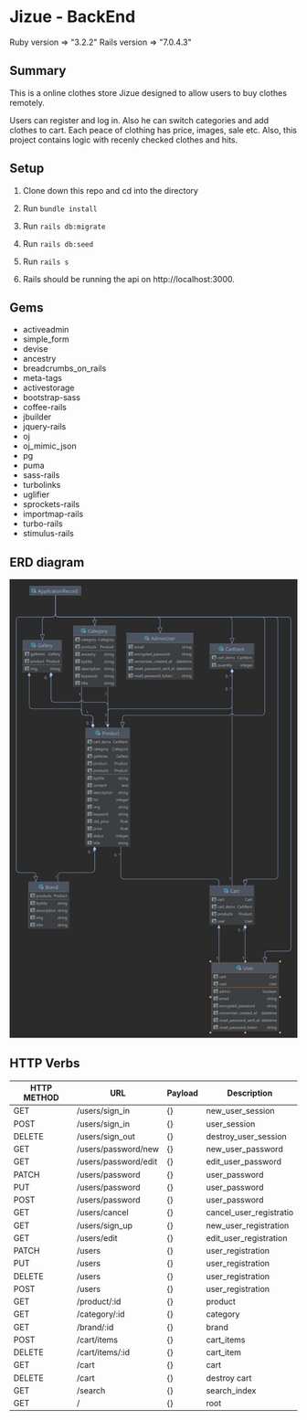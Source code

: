 # Jizue - BackEnd

Ruby version => "3.2.2"
Rails version => "7.0.4.3"

## Summary

This is a online clothes store Jizue designed to allow users to buy clothes remotely. 

Users can register and log in. Also he can switch categories and add clothes to cart. Each peace of clothing has price, images, sale etc. Also, this project contains logic with recenly checked clothes and hits.

## Setup

1. Clone down this repo and cd into the directory

2. Run 
`bundle install`

3. Run
`rails db:migrate`

4. Run
`rails db:seed`

5. Run
`rails s`

6. Rails should be running the api on http://localhost:3000.

## Gems

- activeadmin
- simple_form
- devise
- ancestry
- breadcrumbs_on_rails
- meta-tags
- activestorage
- bootstrap-sass
- coffee-rails
- jbuilder
- jquery-rails
- oj
- oj_mimic_json
- pg
- puma
- sass-rails
- turbolinks
- uglifier
- sprockets-rails
- importmap-rails
- turbo-rails
- stimulus-rails

## ERD diagram
![img.png](img.png)

## HTTP Verbs
| HTTP METHOD | URL                    | Payload | Description            |
|-------------|------------------------|---------|------------------------|
| GET         | /users/sign_in         | {}      | new_user_session       |
| POST        | /users/sign_in         | {}      | user_session           |
| DELETE      | /users/sign_out        | {}      | destroy_user_session   |
| GET         | /users/password/new    | {}      | new_user_password      |
| GET         | /users/password/edit   | {}      | edit_user_password     |
| PATCH       | /users/password        | {}      | user_password          |
| PUT         | /users/password        | {}      | user_password          |
| POST        | /users/password        | {}      | user_password          |
| GET         | /users/cancel          | {}      | cancel_user_registratio|
| GET         | /users/sign_up         | {}      | new_user_registration  |
| GET         | /users/edit            | {}      | edit_user_registration |
| PATCH       | /users                 | {}      | user_registration      |
| PUT         | /users                 | {}      | user_registration      |
| DELETE      | /users                 | {}      | user_registration      |
| POST        | /users                 | {}      | user_registration      |
| GET         | /product/:id           | {}      | product                |
| GET         | /category/:id          | {}      | category               |
| GET         | /brand/:id             | {}      | brand                  |
| POST        | /cart/items            | {}      | cart_items             |
| DELETE      | /cart/items/:id        | {}      | cart_item              |
| GET         | /cart                  | {}      | cart                   |
| DELETE      | /cart                  | {}      | destroy cart           |
| GET         | /search                | {}      | search_index           |
| GET         | /                      | {}      | root                   |


